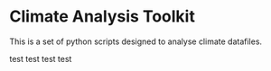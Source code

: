 # Climate Analysis Toolkit

This is a set of python scripts designed to analyse climate datafiles.


test test test test
